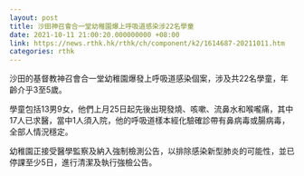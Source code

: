```yaml
---
layout: post
title: 沙田神召會合一堂幼稚園爆上呼吸道感染涉22名學童
date: 2021-10-11 21:00:20.000000000 +08:00
link: https://news.rthk.hk/rthk/ch/component/k2/1614687-20211011.htm
categories: rthk
---
```


沙田的基督教神召會合一堂幼稚園爆發上呼吸道感染個案，涉及共22名學童，年齡介乎3至5歲。

學童包括13男9女，他們上月25日起先後出現發燒、咳嗽、流鼻水和喉嚨痛，其中17人已求醫，當中1人須入院，他的呼吸道樣本經化驗確診帶有鼻病毒或腸病毒，全部人情況穩定。

幼稚園正接受醫學監察及納入強制檢測公告，以排除感染新型肺炎的可能性，並已停課至少5日，進行清潔及執行強檢公告。
